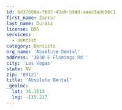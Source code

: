 ```yaml
---
id: 6d37660a-f693-49a9-b9dd-aaad3ade56c1
first_name: Zarrar
last_name: Duraiz
license: DDS
services:
  - dentist
category: Dentists
org_name: 'Absolute Dental'
address: '3830 E Flamingo Rd '
city: 'Las Vegas'
state: NV
zip: '89121'
title: 'Absolute Dental'
_geoloc:
  lat: 36.1513
  lng: -115.217
---
```

